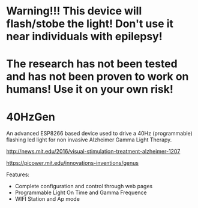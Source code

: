 # Warning!!!  This device will flash/stobe the light!  Don't use it near individuals with epilepsy!
# The research has not been tested and has not been proven to work on humans! Use it on your own risk!


# 40HzGen
An advanced ESP8266 based device used to drive a 40Hz (programmable) flashing led light for non invasive Alzheimer Gamma Light Therapy.

http://news.mit.edu/2016/visual-stimulation-treatment-alzheimer-1207

https://picower.mit.edu/innovations-inventions/genus


Features:
  * Complete configuration and control through web pages
  * Programmable Light On Time and Gamma Frequence 
  * WIFI Station and Ap mode






